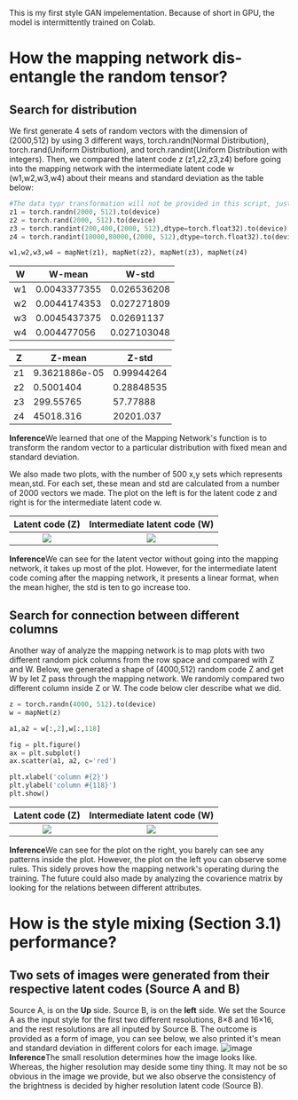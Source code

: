 This is my first style GAN impelementation. Because of short in GPU, the model is intermittently trained on Colab.

# How the mapping network dis-entangle the random tensor?
## Search for distribution
We first generate 4 sets of random vectors with the dimension of (2000,512) by using 3 different ways, torch.randn(Normal Distribution), torch.rand(Uniform Distribution), and torch.randint(Uniform Distribution with integers). Then, we compared the latent code z (z1,z2,z3,z4) before going into the mapping network with the intermediate latent code w (w1,w2,w3,w4) about their means and standard deviation as the table below:

```python
#The data typr transformation will not be provided in this script, just basic ideas
z1 = torch.randn(2000, 512).to(device)
z2 = torch.rand(2000, 512).to(device)
z3 = torch.randint(200,400,(2000, 512),dtype=torch.float32).to(device)
z4 = torch.randint(10000,80000,(2000, 512),dtype=torch.float32).to(device)

w1,w2,w3,w4 = mapNet(z1), mapNet(z2), mapNet(z3), mapNet(z4)
```

| W  | W-mean | W-std |
| -- | ---- | --- |
| w1 | 0.0043377355  | 0.026536208  |
| w2 | 0.0044174353  | 0.027271809  |
| w3 | 0.0045437375  | 0.02691137   |
| w4 | 0.004477056   | 0.027103048  |

| Z  | Z-mean | Z-std |
| -- | ---- | --- |
| z1 | 9.3621886e-05  | 0.99944264  |
| z2 | 0.5001404  | 0.28848535  |
| z3 | 299.55765  | 57.77888   |
| z4 | 45018.316   | 20201.037  |

**Inference**We learned that one of the Mapping Network's function is to transform the random vector to a particular distribution with fixed mean and standard deviation.

We also made two plots, with the number of 500 x,y sets which represents mean,std. For each set, these mean and std are calculated from a number of 2000 vectors we made. The plot on the left is for the latent code z and right is for the intermediate latent code w.

Latent code (Z)         |  Intermediate latent code (W)
:-------------------------:|:-------------------------:
![](https://github.com/Wangxinqian/PatternFlow/blob/413216e5e6a31c9ebf87b7cc1f87f8f0fe0860b8/recognition/Xinqian%20Wang_StyleGAN_s45654897/image/w_mean_std.png)  |  ![](https://github.com/Wangxinqian/PatternFlow/blob/413216e5e6a31c9ebf87b7cc1f87f8f0fe0860b8/recognition/Xinqian%20Wang_StyleGAN_s45654897/image/z_mean_std.png)

**Inference**We can see for the latent vector without going into the mapping network, it takes up most of the plot. However, for the intermediate latent code coming after the mapping network, it presents a linear format, when the mean higher, the std is ten to go increase too.

## Search for connection between different columns
Another way of analyze the mapping network is to map plots with two different random pick columns from the row space and compared with Z and W. Below, we generated a shape of (4000,512) random code Z and get W by let Z pass through the mapping network. We randomly compared two different column inside Z or W. The code below cler describe what we did.

```python
z = torch.randn(4000, 512).to(device)
w = mapNet(z)

a1,a2 = w[:,2],w[:,118]

fig = plt.figure()
ax = plt.subplot()
ax.scatter(a1, a2, c='red')

plt.xlabel('column #{2}')
plt.ylabel('column #{118}')
plt.show()
```

Latent code (Z)         |  Intermediate latent code (W)
:-------------------------:|:-------------------------:
![](https://github.com/Wangxinqian/PatternFlow/blob/bf454b40502fc6a32cd3923525341d15f440927c/recognition/Xinqian%20Wang_StyleGAN_s45654897/image/z_c_188.c_481.png)  |  ![](https://github.com/Wangxinqian/PatternFlow/blob/bf454b40502fc6a32cd3923525341d15f440927c/recognition/Xinqian%20Wang_StyleGAN_s45654897/image/w_c_188.c_481.png)

**Inference**We can see for the plot on the right, you barely can see any patterns inside the plot. However, the plot on the left you can observe some rules. This sidely proves how the mapping network's operating during the training. The future could also made by analyzing the covarience matrix by looking for the relations between different attributes.

# How is the style mixing (Section 3.1) performance?
## Two sets of images were generated from their respective latent codes (Source A and B)
Source A, is on the **Up** side. Source B, is on the **left** side.
We set the Source A as the input style for the first two different resolutions, 8×8 and 16×16, and the rest resolutions are all inputed by Source B.
The outcome is provided as a form of image, you can see below, we also printed it's mean and standard deviation in different colors for each image.
![image](https://github.com/Wangxinqian/PatternFlow/blob/06a2beec098afadef6b3466f55d5353acdc2c2fa/recognition/Xinqian%20Wang_StyleGAN_s45654897/image/mix_SourceA_SourceB.png)
**Inference**The small resolution determines how the image looks like. Whereas, the higher resolution may deside some tiny thing. It may not be so obvious in the image we provide, but we also observe the consistency of the brightness is decided by higher resolution latent code (Source B).
